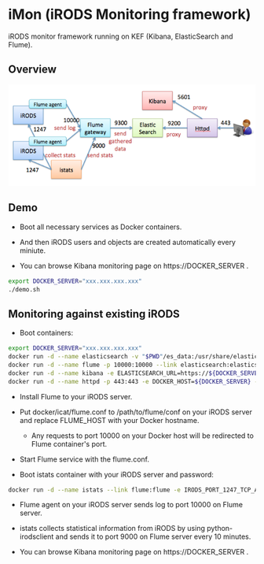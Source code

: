iMon (iRODS Monitoring framework)
====

iRODS monitor framework running on KEF (Kibana, ElasticSearch and Flume).


Overview
----

![iMon overview](https://github.com/wtakase/imon/raw/master/images/imon_overview.png "iMon Overview")


Demo
----

* Boot all necessary services as Docker containers.

* And then iRODS users and objects are created automatically every miniute.

* You can browse Kibana monitoring page on https://DOCKER_SERVER .

```bash
export DOCKER_SERVER="xxx.xxx.xxx.xxx"
./demo.sh
```

Monitoring against existing iRODS
----

* Boot containers:

```bash
export DOCKER_SERVER="xxx.xxx.xxx.xxx"
docker run -d --name elasticsearch -v "$PWD"/es_data:/usr/share/elasticsearch/data wtakase/elasticsearch-imon:1.7
docker run -d --name flume -p 10000:10000 --link elasticsearch:elasticsearch wtakase/flume-imon:1.6
docker run -d --name kibana -e ELASTICSEARCH_URL=https://${DOCKER_SERVER}/es wtakase/kibana:4.1
docker run -d --name httpd -p 443:443 -e DOCKER_HOST=${DOCKER_SERVER} --link elasticsearch:elasticsearch --link kibana:kibana wtakase/httpd-imon:2.4
```

* Install Flume to your iRODS server.

* Put docker/icat/flume.conf to /path/to/flume/conf on your iRODS server and replace FLUME_HOST with your Docker hostname.

    * Any requests to port 10000 on your Docker host will be redirected to Flume container's port.

* Start Flume service with the flume.conf.

* Boot istats container with your iRODS server and password:

```bash
docker run -d --name istats --link flume:flume -e IRODS_PORT_1247_TCP_ADDR=xxx.xxx.xxx.xxx -e IRODS_PASSWORD=xxxxx wtakase/istats
```

* Flume agent on your iRODS server sends log to port 10000 on Flume server.

* istats collects statistical information from iRODS by using python-irodsclient and sends it to port 9000 on Flume server every 10 minutes.

* You can browse Kibana monitoring page on https://DOCKER_SERVER .
